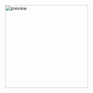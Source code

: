 <img width="269" alt="preview" src="https://github.com/Parryword/NewsPlusPlus/assets/101982505/d07adbed-c242-4866-ba88-cc59d0f62d6c">
